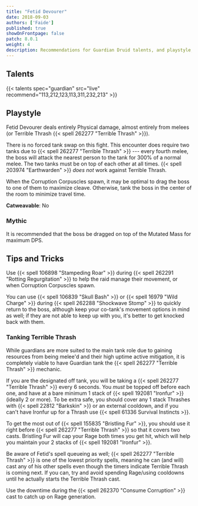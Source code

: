 ```yaml
---
title: "Fetid Devourer"
date: 2018-09-03
authors: ['Faide']
published: true
showOnFrontpage: false
patch: 8.0.1
weight: 4
description: Recommendations for Guardian Druid talents, and playstyle, and tips and tricks for Fetid Devourer in Uldir, on Normal/Heroic and Mythic difficulties.
---
```


## Talents

{{< talents spec="guardian" src="live" recommend="113,212,123,113,311,232,213" >}}

## Playstyle

Fetid Devourer deals entirely Physical damage, almost entirely from melees (or Terrible Thrash {{< spell 262277 "Terrible Thrash" >}}).

There is no forced tank swap on this fight. This encounter does require two tanks due to {{< spell 262277 "Terrible Thrash" >}} --- every fourth melee, the boss will attack the nearest person to the tank for 300% of a normal melee. The two tanks must be on top of each other at all times. {{< spell 203974 "Earthwarden" >}} *does not* work against Terrible Thrash.

When the Corruption Corpuscles spawn, it may be optimal to drag the boss to one of them to maximize cleave. Otherwise, tank the boss in the center of the room to minimize travel time.

**Catweavable**: No

### Mythic

It is recommended that the boss be dragged on top of the Mutated Mass for maximum DPS.

## Tips and Tricks

Use {{< spell 106898 "Stampeding Roar" >}} during {{< spell 262291 "Rotting Regurgitation" >}} to help the raid manage their movement, or when Corruption Corpuscles spawn.

You can use {{< spell 106839 "Skull Bash" >}} or {{< spell 16979 "Wild Charge" >}} during {{< spell 262288 "Shockwave Stomp" >}} to quickly return to the boss, although keep your co-tank's movement options in mind as well; if they are not able to keep up with you, it's better to get knocked back with them.
### Tanking Terrible Thrash

While guardians are more suited to the main tank role due to gaining resources from being melee'd and their high uptime active mitigation, it is completely viable to have Guardian tank the {{< spell 262277 "Terrible Thrash" >}} mechanic.

If you are the designated off tank, you will be taking a {{< spell 262277 "Terrible Thrash" >}} every 6 seconds. You *must* be topped off before each one, and have at a bare minimum 1 stack of {{< spell 192081 "Ironfur" >}} (ideally 2 or more). To be extra safe, you should cover any 1 stack Thrashes with {{< spell 22812 "Barkskin" >}} or an external cooldown, and if you can't have Ironfur up for a Thrash use {{< spell 61336 Survival Instincts >}}. 

To get the most out of {{< spell 155835 "Bristling Fur" >}}, you should use it right before {{< spell 262277 "Terrible Thrash" >}} so that it covers two casts. Bristling Fur will cap your Rage both times you get hit, which will help you maintain your 2 stacks of {{< spell 192081 "Ironfur" >}}. 

Be aware of Fetid's spell queueing as well; {{< spell 262277 "Terrible Thrash" >}} is one of the lowest priority spells, meaning he can (and will) cast any of his other spells even though the timers indicate Terrible Thrash is coming next. If you can, try and avoid spending Rage/using cooldowns until he actually starts the Terrible Thrash cast.

Use the downtime during the {{< spell 262370 "Consume Corruption" >}} cast to catch up on Rage generation.
